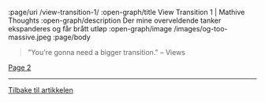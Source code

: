 :page/uri /view-transition-1/
:open-graph/title View Transition 1 | Mathive Thoughts
:open-graph/description Der mine overveldende tanker ekspanderes og får brått utløp
:open-graph/image /images/og-too-massive.jpeg
:page/body

> "You're gonna need a bigger transition." – Views

[Page 2](/view-transition-2/)

---

[Tilbake til artikkelen](/blog-posts/view-transition/)
